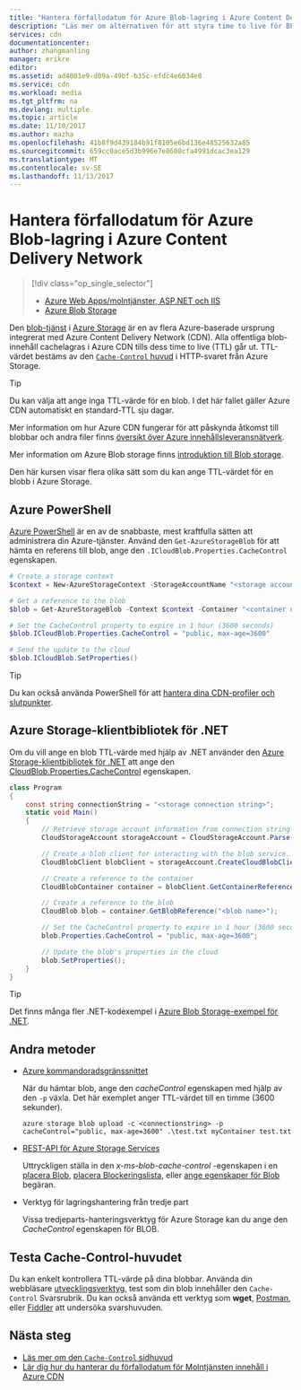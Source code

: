 ```yaml
---
title: "Hantera förfallodatum för Azure Blob-lagring i Azure Content Delivery Network | Microsoft Docs"
description: "Läs mer om alternativen för att styra time to live för BLOB i Azure CDN cachelagring."
services: cdn
documentationcenter: 
author: zhangmanling
manager: erikre
editor: 
ms.assetid: ad4801e9-d09a-49bf-b35c-efdc4e6034e8
ms.service: cdn
ms.workload: media
ms.tgt_pltfrm: na
ms.devlang: multiple
ms.topic: article
ms.date: 11/10/2017
ms.author: mazha
ms.openlocfilehash: 41b8f9d439184b91f8105e6bd136e48525632a85
ms.sourcegitcommit: 659cc0ace5d3b996e7e8608cfa4991dcac3ea129
ms.translationtype: MT
ms.contentlocale: sv-SE
ms.lasthandoff: 11/13/2017
---
```

# <a name="manage-expiration-of-azure-blob-storage-in-azure-content-delivery-network"></a>Hantera förfallodatum för Azure Blob-lagring i Azure Content Delivery Network
> [!div class="op_single_selector"]
> * [Azure Web Apps/molntjänster, ASP.NET och IIS](cdn-manage-expiration-of-cloud-service-content.md)
> * [Azure Blob Storage](cdn-manage-expiration-of-blob-content.md)
> 
> 

Den [blob-tjänst](../storage/common/storage-introduction.md#blob-storage) i [Azure Storage](../storage/common/storage-introduction.md) är en av flera Azure-baserade ursprung integrerat med Azure Content Delivery Network (CDN). Alla offentliga blob-innehåll cachelagras i Azure CDN tills dess time to live (TTL) går ut. TTL-värdet bestäms av den [ `Cache-Control` huvud](http://www.w3.org/Protocols/rfc2616/rfc2616-sec14.html#sec14.9) i HTTP-svaret från Azure Storage.

> [!TIP]
> Du kan välja att ange inga TTL-värde för en blob. I det här fallet gäller Azure CDN automatiskt en standard-TTL sju dagar.
> 
> Mer information om hur Azure CDN fungerar för att påskynda åtkomst till blobbar och andra filer finns [översikt över Azure innehållsleveransnätverk](cdn-overview.md).
> 
> Mer information om Azure Blob storage finns [introduktion till Blob storage](https://docs.microsoft.com/en-us/azure/storage/blobs/storage-blobs-introduction).
 

Den här kursen visar flera olika sätt som du kan ange TTL-värdet för en blobb i Azure Storage.  

## <a name="azure-powershell"></a>Azure PowerShell
[Azure PowerShell](/powershell/azure/overview) är en av de snabbaste, mest kraftfulla sätten att administrera din Azure-tjänster.  Använd den `Get-AzureStorageBlob` för att hämta en referens till blob, ange den `.ICloudBlob.Properties.CacheControl` egenskapen. 

```powershell
# Create a storage context
$context = New-AzureStorageContext -StorageAccountName "<storage account name>" -StorageAccountKey "<storage account key>"

# Get a reference to the blob
$blob = Get-AzureStorageBlob -Context $context -Container "<container name>" -Blob "<blob name>"

# Set the CacheControl property to expire in 1 hour (3600 seconds)
$blob.ICloudBlob.Properties.CacheControl = "public, max-age=3600"

# Send the update to the cloud
$blob.ICloudBlob.SetProperties()
```

> [!TIP]
> Du kan också använda PowerShell för att [hantera dina CDN-profiler och slutpunkter](cdn-manage-powershell.md).
> 
> 

## <a name="azure-storage-client-library-for-net"></a>Azure Storage-klientbibliotek för .NET
Om du vill ange en blob TTL-värde med hjälp av .NET använder den [Azure Storage-klientbibliotek för .NET](../storage/blobs/storage-dotnet-how-to-use-blobs.md) att ange den [CloudBlob.Properties.CacheControl](https://msdn.microsoft.com/library/microsoft.windowsazure.storage.blob.blobproperties.cachecontrol.aspx) egenskapen.

```csharp
class Program
{
    const string connectionString = "<storage connection string>";
    static void Main()
    {
        // Retrieve storage account information from connection string
        CloudStorageAccount storageAccount = CloudStorageAccount.Parse(connectionString);

        // Create a blob client for interacting with the blob service.
        CloudBlobClient blobClient = storageAccount.CreateCloudBlobClient();

        // Create a reference to the container
        CloudBlobContainer container = blobClient.GetContainerReference("<container name>");

        // Create a reference to the blob
        CloudBlob blob = container.GetBlobReference("<blob name>");

        // Set the CacheControl property to expire in 1 hour (3600 seconds)
        blob.Properties.CacheControl = "public, max-age=3600";

        // Update the blob's properties in the cloud
        blob.SetProperties();
    }
}
```

> [!TIP]
> Det finns många fler .NET-kodexempel i [Azure Blob Storage-exempel för .NET](https://azure.microsoft.com/documentation/samples/storage-blob-dotnet-getting-started/).
> 
> 

## <a name="other-methods"></a>Andra metoder
* [Azure kommandoradsgränssnittet](../cli-install-nodejs.md)
  
    När du hämtar blob, ange den *cacheControl* egenskapen med hjälp av den `-p` växla. Det här exemplet anger TTL-värdet till en timme (3600 sekunder).
  
    ```text
    azure storage blob upload -c <connectionstring> -p cacheControl="public, max-age=3600" .\test.txt myContainer test.txt
    ```
* [REST-API för Azure Storage Services](https://msdn.microsoft.com/library/azure/dd179355.aspx)
  
    Uttryckligen ställa in den *x-ms-blob-cache-control* -egenskapen i en [placera Blob](https://msdn.microsoft.com/en-us/library/azure/dd179451.aspx), [placera Blockeringslista](https://msdn.microsoft.com/en-us/library/azure/dd179467.aspx), eller [ange egenskaper för Blob](https://msdn.microsoft.com/library/azure/ee691966.aspx) begäran.
* Verktyg för lagringshantering från tredje part
  
    Vissa tredjeparts-hanteringsverktyg för Azure Storage kan du ange den *CacheControl* egenskapen för BLOB. 

## <a name="testing-the-cache-control-header"></a>Testa Cache-Control-huvudet
Du kan enkelt kontrollera TTL-värde på dina blobbar.  Använda din webbläsare [utvecklingsverktyg](https://developer.microsoft.com/microsoft-edge/platform/documentation/f12-devtools-guide/), test som din blob innehåller den `Cache-Control` Svarsrubrik. Du kan också använda ett verktyg som **wget**, [Postman](https://www.getpostman.com/), eller [Fiddler](http://www.telerik.com/fiddler) att undersöka svarshuvuden.

## <a name="next-steps"></a>Nästa steg
* [Läs mer om den `Cache-Control` sidhuvud](http://www.w3.org/Protocols/rfc2616/rfc2616-sec14.html#sec14.9)
* [Lär dig hur du hanterar du förfallodatum för Molntjänsten innehåll i Azure CDN](cdn-manage-expiration-of-cloud-service-content.md)

